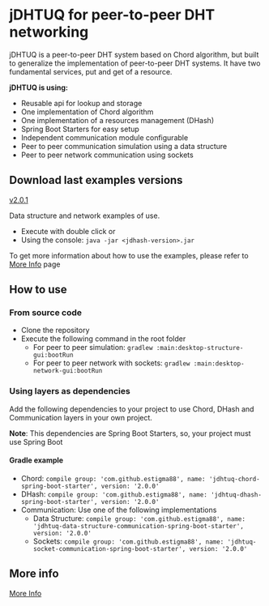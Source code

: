 # jDHTUQ for peer-to-peer DHT networking
jDHTUQ is a peer-to-peer DHT system based on Chord algorithm, but built to generalize the implementation of peer-to-peer DHT systems. It have two fundamental services, put and get of a resource.

**jDHTUQ is using:**
- Reusable api for lookup and storage
- One implementation of Chord algorithm
- One implementation of a resources management (DHash)
- Spring Boot Starters for easy setup
- Independent communication module configurable
- Peer to peer communication simulation using a data structure
- Peer to peer network communication using sockets

## Download last examples versions

[v2.0.1](https://github.com/estigma88/jdhtuq/releases/tag/v2.0.1) 

Data structure and network examples of use.
- Execute with double click or
- Using the console:
	`java -jar <jdhash-version>.jar`
	
To get more information about how to use the examples, please refer to 
[More Info](https://github.com/estigma88/jdhtuq/wiki) page

## How to use
### From source code
- Clone the repository
- Execute the following command in the root folder
	- For peer to peer simulation: 
	`gradlew :main:desktop-structure-gui:bootRun`
	- For peer to peer network with sockets: 
	`gradlew :main:desktop-network-gui:bootRun`

### Using layers as dependencies
Add the following dependencies to your project to use Chord, DHash and Communication layers in your own project.

**Note**: This dependencies are Spring Boot Starters, so, your project must use Spring Boot

#### Gradle example 

- Chord: `compile group: 'com.github.estigma88', name: 'jdhtuq-chord-spring-boot-starter', version: '2.0.0'`
- DHash: `compile group: 'com.github.estigma88', name: 'jdhtuq-dhash-spring-boot-starter', version: '2.0.0'`
- Communication: Use one of the following implementations
    - Data Structure: `compile group: 'com.github.estigma88', name: 'jdhtuq-data-structure-communication-spring-boot-starter', version: '2.0.0'`
    - Sockets: `compile group: 'com.github.estigma88', name: 'jdhtuq-socket-communication-spring-boot-starter', version: '2.0.0'`

## More info
[More Info](https://github.com/estigma88/jdhtuq/wiki) 

